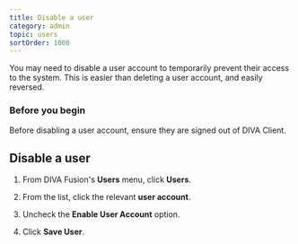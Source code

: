```yaml
---
title: Disable a user
category: admin
topic: users
sortOrder: 1000
---
```


You may need to disable a user account to temporarily prevent their access to the system.
This is easier than deleting a user account, and easily reversed.

### Before you begin

Before disabling a user account, ensure they are signed out of DIVA Client.

## Disable a user

1. From DIVA Fusion's **Users** menu, click **Users**.

2. From the list, click the relevant **user account**.

3. Uncheck the **Enable User Account** option.

4. Click **Save User**.
